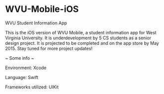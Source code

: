 # WVU-Mobile-iOS
WVU Student Information App 

This is the iOS version of WVU Mobile, a student information app for West Virginia University. It is underdevelopment by 5 CS students as a senior design project. It is projected to be completed and on the app store by May 2015. Stay tuned for more project updates!


~ Some info ~

Environment: Xcode

Language: Swift

Frameworks utilized: UIKit
